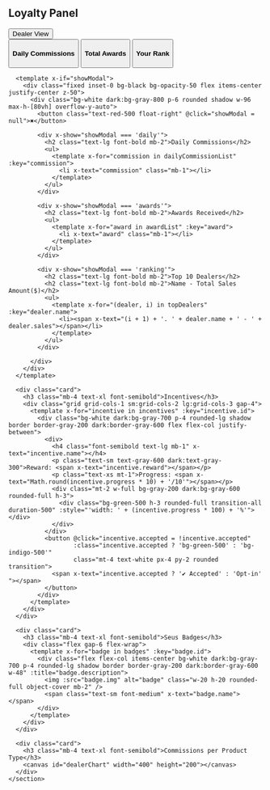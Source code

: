 <!DOCTYPE html>
<html lang="en" x-data="dealerDashboard" x-init="init" :class="theme">
<head>
  <meta charset="UTF-8" />
  <meta name="viewport" content="width=device-width, initial-scale=1.0" />
  <title>Dealer Loyalty Dashboard</title>
  <script src="https://cdn.tailwindcss.com"></script>
  <link href="https://cdnjs.cloudflare.com/ajax/libs/flowbite/1.6.6/flowbite.min.css" rel="stylesheet" />
  <script defer src="https://unpkg.com/alpinejs@3.x.x/dist/cdn.min.js"></script>
  <script src="https://cdn.jsdelivr.net/npm/chart.js"></script>
</head>
<body class="flex bg-gray-100 dark:bg-gray-900 text-gray-800 dark:text-gray-200 min-h-screen transition-colors">
  <aside class="fixed inset-y-0 left-0 w-60 bg-white dark:bg-gray-800 border-r dark:border-gray-700 p-4">
    <h2 class="text-2xl font-bold mb-6">Loyalty Panel</h2>
    <nav class="space-y-2">
      <button @click="tab='dealer'" :class="tab==='dealer' ? 'bg-indigo-500 text-white' : 'text-gray-600 dark:text-gray-300'" class="w-full text-left px-4 py-2 rounded-lg hover:bg-indigo-400 hover:text-white transition">
        Dealer View
      </button>
    </nav>
  </aside>
  <div class="flex-1 ml-60 p-6">
    <section x-show="tab==='dealer'" x-cloak class="space-y-8">
      <div class="grid grid-cols-1 sm:grid-cols-2 lg:grid-cols-3 gap-4 mb-6">
        <button @click="showModal = 'daily'" class="bg-white dark:bg-gray-700 p-4 rounded-lg shadow border border-gray-200 dark:border-gray-600 text-center">
          <h4 class="font-semibold mb-2">Daily Commissions</h4>
          <p class="text-xl font-bold text-green-600 dark:text-green-400" x-text="'$' + dailyCommissions.toFixed(2)"></p>
        </button>
        <button @click="showModal = 'awards'" class="bg-white dark:bg-gray-700 p-4 rounded-lg shadow border border-gray-200 dark:border-gray-600 text-center">
          <h4 class="font-semibold mb-2">Total Awards</h4>
          <p class="text-xl font-bold text-yellow-600 dark:text-yellow-400" x-text="'$' + totalAwards.toFixed(2)"></p>
        </button>
        <button @click="showModal = 'ranking'" class="bg-white dark:bg-gray-700 p-4 rounded-lg shadow border border-gray-200 dark:border-gray-600 text-center">
          <h4 class="font-semibold mb-2">Your Rank</h4>
          <p class="text-xl font-bold" x-text="userRank"></p>
        </button>
      </div>

      <template x-if="showModal">
        <div class="fixed inset-0 bg-black bg-opacity-50 flex items-center justify-center z-50">
          <div class="bg-white dark:bg-gray-800 p-6 rounded shadow w-96 max-h-[80vh] overflow-y-auto">
            <button class="text-red-500 float-right" @click="showModal = null">✖</button>

            <div x-show="showModal === 'daily'">
              <h2 class="text-lg font-bold mb-2">Daily Commissions</h2>
              <ul>
                <template x-for="commission in dailyCommissionList" :key="commission">
                  <li x-text="commission" class="mb-1"></li>
                </template>
              </ul>
            </div>

            <div x-show="showModal === 'awards'">
              <h2 class="text-lg font-bold mb-2">Awards Received</h2>
              <ul>
                <template x-for="award in awardList" :key="award">
                  <li x-text="award" class="mb-1"></li>
                </template>
              </ul>
            </div>

            <div x-show="showModal === 'ranking'">
              <h2 class="text-lg font-bold mb-2">Top 10 Dealers</h2>
			  <h2 class="text-lg font-bold mb-2">Name - Total Sales Amount($)</h2>
              <ul>
                <template x-for="(dealer, i) in topDealers" :key="dealer.name">
                  <li><span x-text="(i + 1) + '. ' + dealer.name + ' - ' + dealer.sales"></span></li>
                </template>
              </ul>
            </div>

          </div>
        </div>
      </template>

      <div class="card">
        <h3 class="mb-4 text-xl font-semibold">Incentives</h3>
        <div class="grid grid-cols-1 sm:grid-cols-2 lg:grid-cols-3 gap-4">
          <template x-for="incentive in incentives" :key="incentive.id">
            <div class="bg-white dark:bg-gray-700 p-4 rounded-lg shadow border border-gray-200 dark:border-gray-600 flex flex-col justify-between">
              <div>
                <h4 class="font-semibold text-lg mb-1" x-text="incentive.name"></h4>
                <p class="text-sm text-gray-600 dark:text-gray-300">Reward: <span x-text="incentive.reward"></span></p>
                <p class="text-xs mt-1">Progress: <span x-text="Math.round(incentive.progress * 10) + '/10'"></span></p>
                <div class="mt-2 w-full bg-gray-200 dark:bg-gray-600 rounded-full h-3">
                  <div class="bg-green-500 h-3 rounded-full transition-all duration-500" :style="'width: ' + (incentive.progress * 100) + '%'"></div>
                </div>
              </div>
              <button @click="incentive.accepted = !incentive.accepted" 
                      :class="incentive.accepted ? 'bg-green-500' : 'bg-indigo-500'"
                      class="mt-4 text-white px-4 py-2 rounded transition">
                <span x-text="incentive.accepted ? '✔️ Accepted' : 'Opt-in' "></span>
              </button>
            </div>
          </template>
        </div>
      </div>

      <div class="card">
        <h3 class="mb-4 text-xl font-semibold">Seus Badges</h3>
        <div class="flex gap-6 flex-wrap">
          <template x-for="badge in badges" :key="badge.id">
            <div class="flex flex-col items-center bg-white dark:bg-gray-700 p-4 rounded-lg shadow border border-gray-200 dark:border-gray-600 w-48" :title="badge.description">
              <img :src="badge.img" alt="badge" class="w-20 h-20 rounded-full object-cover mb-2" />
              <span class="text-sm font-medium" x-text="badge.name"></span>
            </div>
          </template>
        </div>
      </div>

      <div class="card">
        <h3 class="mb-4 text-xl font-semibold">Commissions per Product Type</h3>
        <canvas id="dealerChart" width="400" height="200"></canvas>
      </div>
    </section>
  </div>
 <script>
  document.addEventListener('alpine:init', () => {
    Alpine.data('dealerDashboard', () => ({
      tab: 'dealer',
      theme: 'light',
      showModal: null,
      badges: [
        { id: 'badge1', name: 'Partner', description: 'Participated actively during the month.', img: 'https://cdn-icons-png.flaticon.com/512/1322/1322195.png'},
        { id: 'badge2', name: 'Top Seller', description: 'Achieved high sales performance.', img: 'https://cdn-icons-png.flaticon.com/512/5996/5996680.png' },
        { id: 'badge3', name: 'Active Dealer', description: 'Completed all sales incentives.', img: 'https://cdn-icons-png.flaticon.com/512/3135/3135789.png' }
      ],
      incentives: [
        { id: 1, name: 'Sell 10 iPhones', reward: '$500', accepted: false, progress: 0.1 },
        { id: 2, name: 'Sell 10 Postpaid Plans', reward: '$10 per plan', accepted: false, progress: 0.3 },
        { id: 3, name: 'Sell 10 x 15GB plans', reward: 'spin the wheel', accepted: false, progress: 0.2 }
      ],
      newIncentive: { name: '', reward: '' },
      newBadge: { name: '', img: '' },
      dailyCommissionList: [
        'Sale#001 ($500) --> Commissions ($25.00)',
        'Sale#002 ($300) --> Commissions ($15.00)',
        'Sale#003 ($300) --> Commissions ($30.00)',
        'Sale#004 ($125) --> Commissions ($12.50)',
        'Sale#005 ($185) --> Commissions ($18.75)'
      ],
      awardList: [
        '$500.00 - iPhone Challenge Completed',
        '$150.00 - Postpaid Plans Challenge Completed',
        '$110.00 as Top Seller Bonus',
		'$100.00 as Partner Badge'
      ],
      topDealers: [
        { name: 'Dealer A', sales: 1410 },
        { name: 'Dealer B', sales: 450 },
        { name: 'Dealer C', sales: 400 },
        { name: 'Dealer D', sales: 350 },
        { name: 'Dealer E', sales: 300 },
        { name: 'Dealer F', sales: 250 },
        { name: 'Dealer G', sales: 200 },
        { name: 'Dealer H', sales: 130 },
        { name: 'Dealer I', sales: 100 },
        { name: 'Dealer J', sales: 50 }
      ],
      get dailyCommissions() {
        return this.incentives.reduce((sum, inc) => sum + (inc.progress * 100), +36.25);
      },
      get totalAwards() {
        return this.incentives
          .filter(i => i.progress === 1 && i.accepted)
          .reduce((total, i) => {
            const num = parseFloat(i.reward.replace(/[^0-9.-]+/g, ""));
            return total + (isNaN(num) ? 0 : num);
          }, 860);
      },
      get userRank() {
        return '1';
      },
      get acceptedIncentivesCount() {
        return this.incentives.filter(i => i.accepted).length;
      },
              init() {
          this.$nextTick(() => {
            const ctx = document.getElementById('dealerChart').getContext('2d');
            new Chart(ctx, {
              type: 'bar',
              data: {
                labels: ['Devices', 'Activations', 'Packages', 'Services'],
                datasets: [
                  {
                    label: 'sales',
                    data: [300, 150, 200, 100],
                    backgroundColor: 'rgba(54, 162, 235, 0.5)'
                  },
                  {
                    label: 'commissions',
                    data: [45, 20, 30, 10],
                    backgroundColor: 'rgba(255, 206, 86, 0.5)'
                  }
                ]
              },
              options: {
                responsive: true,
                plugins: {
                  legend: {
                    position: 'top'
                  },
                  title: {
                    display: true,
                    text: 'Sales x Commissions per Product Type'
                  }
                }
              }
            });
          });
        },
    }));
  });
 </script>
</body>
</html>
